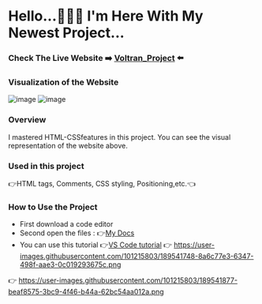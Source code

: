 # Hello...🙋🏻‍♂️ I'm Here With My Newest Project...
### Check The Live Website :arrow_right: [Voltran_Project](https://muka6363.github.io/PROJELER_MK/1.Voltran/index.html) :arrow_left:
### Visualization of the Website
![image](https://user-images.githubusercontent.com/101215803/189541748-8a6c77e3-6347-498f-aae3-0c019293675c.png)
![image](https://user-images.githubusercontent.com/101215803/189541877-beaf8575-3bc9-4f46-b44a-62bc54aa012a.png)


### Overview
I mastered HTML-CSSfeatures in this project. You can see the visual representation of the website above.
### Used in this project
:point_right:HTML tags, Comments, CSS styling, Positioning,etc.:point_left:
### How to Use the Project
+ First download a code editor
+ Second open the files : :point_right:[My Docs](https://muka6363.github.io/PROJELER_MK/1.Voltran/index.html)
+ You can use this tutorial :point_right:[VS Code tutorial](https://www.youtube.com/watch?v=fJEbVCrEMSE)
:point_right: https://user-images.githubusercontent.com/101215803/189541748-8a6c77e3-6347-498f-aae3-0c019293675c.png

:point_right: https://user-images.githubusercontent.com/101215803/189541877-beaf8575-3bc9-4f46-b44a-62bc54aa012a.png
